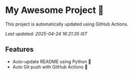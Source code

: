 # My Awesome Project 🚀

This project is automatically updated using GitHub Actions.

_Last updated: 2025-04-24 16:21:35 IST_

## Features
- Auto-update README using Python 🐍
- Auto Git push with GitHub Actions 🤖
